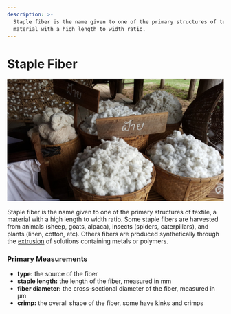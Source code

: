 ```yaml
---
description: >-
  Staple fiber is the name given to one of the primary structures of textile, a
  material with a high length to width ratio.
---
```


# Staple Fiber

![](../.gitbook/assets/cotton-1188323_1280.jpg)

Staple fiber is the name given to one of the primary structures of textile, a material with a high length to width ratio. Some staple fibers are harvested from animals \(sheep, goats, alpaca\), insects \(spiders, caterpillars\), and plants \(linen, cotton, etc\). Others fibers are produced synthetically through the [extrusion]() of solutions containing metals or polymers.

### **Primary Measurements**

* **type:** the source of the fiber
* **staple length:** the length of the fiber, measured in mm
* **fiber diameter:** the cross-sectional diameter of the fiber, measured in µm
* **crimp:** the overall shape of the fiber, some have kinks and crimps

